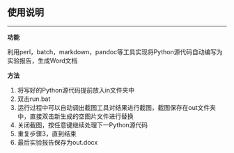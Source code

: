 ## 使用说明

---

**功能**

利用perl，batch，markdown，pandoc等工具实现将Python源代码自动编写为实验报告，生成Word文档

**方法**

1. 将写好的Python源代码提前放入in文件夹中
2. 双击run.bat
3. 运行过程中可以自动调出截图工具对结果进行截图，截图保存在out文件夹中，直接双击新生成的空图片文件进行替换
4. 关闭截图，按任意键继续处理下一Python源代码
5. 重复步骤3，直到结束
6. 最后实验报告保存为out.docx
